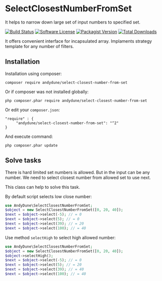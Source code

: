 # SelectClosestNumberFromSet
It helps to narrow down large set of input numbers to specified set.

[![Build Status](https://travis-ci.org/AndyDune/SelectClosestNumberFromSet.svg?branch=master)](https://travis-ci.org/AndyDune/SelectClosestNumberFromSet)
[![Software License](https://img.shields.io/badge/license-MIT-brightgreen.svg?style=flat-square)](LICENSE)
[![Packagist Version](https://img.shields.io/packagist/v/andydune/select-closest-number-from-set.svg?style=flat-square)](https://packagist.org/packages/andydune/select-closest-number-from-set)
[![Total Downloads](https://img.shields.io/packagist/dt/andydune/select-closest-number-from-set.svg?style=flat-square)](https://packagist.org/packages/andydune/select-closest-number-from-set)


It offers convenient interface for incapsulated array. Implaments strategy template for any number of filters.


Installation
------------

Installation using composer:

```
composer require andydune/select-closest-number-from-set
```
Or if composer was not installed globally:
```
php composer.phar require andydune/select-closest-number-from-set
```
Or edit your `composer.json`:
```
"require" : {
     "andydune/select-closest-number-from-set": "^2"
}

```
And execute command:
```
php composer.phar update
```

Solve tasks
-----------

There is hard limited set numbers is allowed. But in the input can be any number.
We need to select closest number from allowed set to use next.

This class can help to solve this task.

By default script selects low close number:
```php
use AndyDune\SelectClosestNumberFromSet;
$object = new SelectClosestNumberFromSet([0, 20, 40]);
$next = $object->select(-5); // = 0
$next = $object->select(5); // = 0
$next = $object->select(39); // = 20
$next = $object->select(100); // = 40
```  


Use method `selectHigh` to select high allowed number:
```php
use AndyDune\SelectClosestNumberFromSet;
$object = new SelectClosestNumberFromSet([0, 20, 40]);
$object->selectHigh();
$next = $object->select(-5); // = 0
$next = $object->select(5); // = 20
$next = $object->select(39); // = 40
$next = $object->select(100); // = 40
```  
